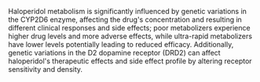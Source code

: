 Haloperidol metabolism is significantly influenced by genetic variations in the CYP2D6 enzyme, affecting the drug's concentration and resulting in different clinical responses and side effects; poor metabolizers experience higher drug levels and more adverse effects, while ultra-rapid metabolizers have lower levels potentially leading to reduced efficacy. Additionally, genetic variations in the D2 dopamine receptor (DRD2) can affect haloperidol's therapeutic effects and side effect profile by altering receptor sensitivity and density.
